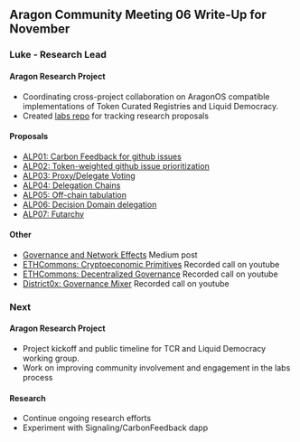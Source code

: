 ## Aragon Community Meeting 06 Write-Up for November

### Luke - Research Lead

#### Aragon Research Project
- Coordinating cross-project collaboration on AragonOS compatible implementations of Token Curated Registries and Liquid Democracy.
- Created [labs repo](https://github.com/aragon/labs) for tracking research proposals   

#### Proposals
- [ALP01: Carbon Feedback for github issues](https://github.com/aragon/labs/issues/1)
- [ALP02: Token-weighted github issue prioritization](https://github.com/aragon/labs/issues/2)
- [ALP03: Proxy/Delegate Voting](https://github.com/aragon/labs/issues/3)
- [ALP04: Delegation Chains](https://github.com/aragon/labs/issues/4)
- [ALP05: Off-chain tabulation](https://github.com/aragon/labs/issues/5)
- [ALP06: Decision Domain delegation](https://github.com/aragon/labs/issues/6)
- [ALP07: Futarchy](https://github.com/aragon/labs/issues/7)

#### Other
- [Governance and Network Effects](https://blog.aragon.one/thoughts-on-governance-and-network-effects-f40fda3e3f98) Medium post
- [ETHCommons: Cryptoeconomic Primitives](https://www.youtube.com/watch?v=65CNLqG2INQ) Recorded call on youtube
- [ETHCommons: Decentralized Governance](https://www.youtube.com/watch?v=no8fB2cZ--g) Recorded call on youtube
- [District0x: Governance Mixer](https://www.youtube.com/watch?v=xGJN9wIJrM4) Recorded call on youtube

### Next

#### Aragon Research Project
- Project kickoff and public timeline for TCR and Liquid Democracy working group. 
- Work on improving community involvement and engagement in the labs process

#### Research
- Continue ongoing research efforts
- Experiment with Signaling/CarbonFeedback dapp

